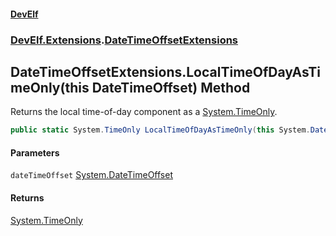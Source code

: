 #### [DevElf](README.md 'README')
### [DevElf\.Extensions](DevElf.Extensions.md 'DevElf\.Extensions').[DateTimeOffsetExtensions](DateTimeOffsetExtensions.md 'DevElf\.Extensions\.DateTimeOffsetExtensions')

## DateTimeOffsetExtensions\.LocalTimeOfDayAsTimeOnly\(this DateTimeOffset\) Method

Returns the local time\-of\-day component as a [System\.TimeOnly](https://learn.microsoft.com/en-us/dotnet/api/system.timeonly 'System\.TimeOnly')\.

```csharp
public static System.TimeOnly LocalTimeOfDayAsTimeOnly(this System.DateTimeOffset dateTimeOffset);
```
#### Parameters

<a name='DevElf.Extensions.DateTimeOffsetExtensions.LocalTimeOfDayAsTimeOnly(thisSystem.DateTimeOffset).dateTimeOffset'></a>

`dateTimeOffset` [System\.DateTimeOffset](https://learn.microsoft.com/en-us/dotnet/api/system.datetimeoffset 'System\.DateTimeOffset')

#### Returns
[System\.TimeOnly](https://learn.microsoft.com/en-us/dotnet/api/system.timeonly 'System\.TimeOnly')